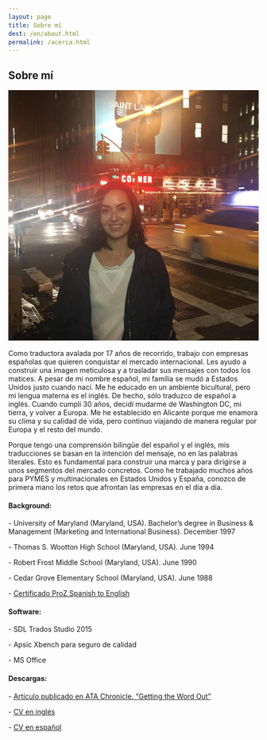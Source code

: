 ```yaml
---
layout: page
title: Sobre mí
dest: /en/about.html
permalink: /acerca.html
---
```

<!-- ======= About Section ======= -->
<section id="about" class="about section-bg">
<div class="container">

<div class="section-title">
  <h2>Sobre mí</h2>
</div>

<div class="row">
  <div class="col-lg-6">
    <img src="assets/img/about.jpg" class="img-fluid rounded" alt="">
  </div>
  <div class="col-lg-6 pt-4 pt-lg-0">
<p>Como traductora avalada por 17 años de recorrido, trabajo con empresas españolas que quieren conquistar el mercado internacional. Les ayudo a construir una imagen meticulosa y a trasladar sus mensajes con todos los matices. A pesar de mi nombre español, mi familia se mudó a Estados Unidos justo cuando nací. Me he educado en un ambiente bicultural, pero mi lengua materna es el inglés. De hecho, sólo traduzco de español a inglés. Cuando cumplí 30 años, decidí mudarme de Washington DC, mi tierra, y volver a Europa. Me he establecido en Alicante porque me enamora su clima y su calidad de vida, pero continuo viajando de manera regular por Europa y el resto del mundo.</p> 
<p>Porque tengo una comprensión bilingüe del español y el inglés, mis traducciones se basan en la intención del mensaje, no en las palabras literales. Esto es fundamental para construir una marca y para dirigirse a unos segmentos del mercado concretos. Como he trabajado muchos años para PYMES y multinacionales en Estados Unidos y España, conozco de primera mano los retos que afrontan las empresas en el día a día.</p>
  </div>
</div>
    <div class="row icon-boxes pt-4">
      <div class="col-md-6">
        <i class="bx bx-receipt"></i>
       <h4>Background:</h4>
        <p>-  University of Maryland (Maryland, USA). Bachelor’s degree in Business & Management (Marketing and International Business). December 1997</p>
        <p>-  Thomas S. Wootton High School (Maryland, USA). June 1994</p>
        <p>-  Robert Frost Middle School (Maryland, USA). June 1990</p>
        <p>-  Cedar Grove Elementary School (Maryland, USA). June 1988</p>
        <p>-  <a href="docs/ProCertificate_Almudena_Grau.pdf">Certificado ProZ Spanish to English </a></p>
      </div>
      <div class="col-md-6 mt-4 mt-md-0">
        <i class="bx bx-cube-alt"></i>
        <h4>Software:</h4>
        <p>-	SDL Trados Studio 2015</p>
        <p>-	Apsic Xbench para seguro de calidad</p>
        <p>-	MS Office</p>
      </div>
      <div class="col-md-12 mt-4 mt-md-0">
        <h4>Descargas:</h4>
        <p>-  <a href="docs/ATA_Chronicle_2002%20March_pages_1_3_6_17.pdf">Artículo publicado en <span class="font-italic">ATA Chronicle</span>. “Getting the Word Out”</a></p>
        <p>-	<a href="docs/AlmudenaGrau_english.pdf">CV en inglés</a></p>
        <p>-	<a href="docs/AlmudenaGrau_spanish.pdf">CV en español</a></p>
      </div>
    </div>

</div>
</section><!-- End About Section -->
